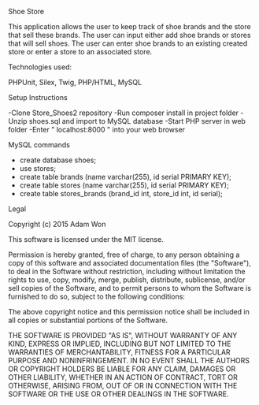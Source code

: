 Shoe Store

This application allows the user to keep track of shoe brands and the store that sell these brands. 
The user can input either add shoe brands or stores that will sell shoes.  The user can enter shoe brands 
to an existing created store or enter a store to an associated store.

Technologies used:

PHPUnit, Silex, Twig, PHP/HTML, MySQL

Setup Instructions

-Clone Store_Shoes2 repository
-Run composer install in project folder
-Unzip shoes.sql and import to MySQL database
-Start PHP server in web folder
-Enter " localhost:8000 " into your web browser

MySQL commands 

- create database shoes; 
- use stores;
- create table brands (name varchar(255), id serial PRIMARY KEY);
- create table stores (name varchar(255), id serial PRIMARY KEY);
- create table stores_brands (brand_id int, store_id int, id serial);

Legal

Copyright (c) 2015 Adam Won

This software is licensed under the MIT license.

Permission is hereby granted, free of charge, to any person obtaining a copy of this software and associated documentation files (the "Software"), to deal in the Software without restriction, including without limitation the rights to use, copy, modify, merge, publish, distribute, sublicense, and/or sell copies of the Software, and to permit persons to whom the Software is furnished to do so, subject to the following conditions:

The above copyright notice and this permission notice shall be included in all copies or substantial portions of the Software.

THE SOFTWARE IS PROVIDED "AS IS", WITHOUT WARRANTY OF ANY KIND, EXPRESS OR IMPLIED, INCLUDING BUT NOT LIMITED TO THE WARRANTIES OF MERCHANTABILITY, FITNESS FOR A PARTICULAR PURPOSE AND NONINFRINGEMENT. IN NO EVENT SHALL THE AUTHORS OR COPYRIGHT HOLDERS BE LIABLE FOR ANY CLAIM, DAMAGES OR OTHER LIABILITY, WHETHER IN AN ACTION OF CONTRACT, TORT OR OTHERWISE, ARISING FROM, OUT OF OR IN CONNECTION WITH THE SOFTWARE OR THE USE OR OTHER DEALINGS IN THE SOFTWARE.





